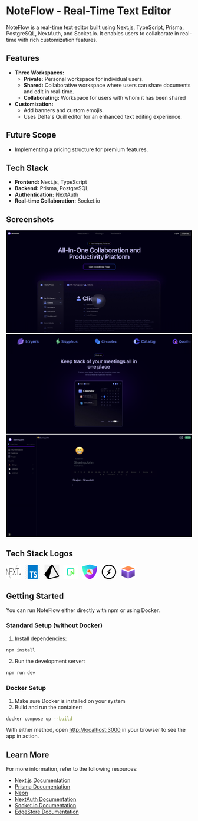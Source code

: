 # NoteFlow - Real-Time Text Editor

NoteFlow is a real-time text editor built using Next.js, TypeScript, Prisma, PostgreSQL, NextAuth, and Socket.io. It enables users to collaborate in real-time with rich customization features.

## Features

- **Three Workspaces:**
  - **Private:** Personal workspace for individual users.
  - **Shared:** Collaborative workspace where users can share documents and edit in real-time.
  - **Collaborating:** Workspace for users with whom it has been shared
- **Customization:**
  - Add banners and custom emojis.
  - Uses Delta's Quill editor for an enhanced text editing experience.

## Future Scope

- Implementing a pricing structure for premium features.

## Tech Stack

- **Frontend:** Next.js, TypeScript
- **Backend:** Prisma, PostgreSQL
- **Authentication:** NextAuth
- **Real-time Collaboration:** Socket.io

## Screenshots

![Landing Page - View 1](public/screenshots/landingpage1.png)
![Landing Page - View 2](public/screenshots/landingpage2.png)
![Dashboard View](public/screenshots/Dashboard.png)

## Tech Stack Logos

<img src="public/screenshots/next.png" alt="Next.js" width="40" height="40">&nbsp;&nbsp;
<img src="public/screenshots/ts.png" alt="TypeScript" width="40" height="40">&nbsp;&nbsp;
<img src="public/screenshots/prisma.png" alt="Prisma" width="40" height="40">&nbsp;&nbsp;
<img src="public/screenshots/neondb.png" alt="Neon" width="40" height="40">&nbsp;&nbsp;
<img src="public/screenshots/nextauth.png" alt="NextAuth" width="40" height="40">&nbsp;&nbsp;
<img src="public/screenshots/socket.png" alt="Socket.io" width="40" height="40">&nbsp;&nbsp;
<img src="public/screenshots/edgestore.png" alt="EdgeStore" width="40" height="40">

## Getting Started

You can run NoteFlow either directly with npm or using Docker.

### Standard Setup (without Docker)

1. Install dependencies:
```bash
npm install
```

2. Run the development server:
```bash
npm run dev
```

### Docker Setup

1. Make sure Docker is installed on your system
2. Build and run the container:
```bash
docker compose up --build
```

With either method, open [http://localhost:3000](http://localhost:3000) in your browser to see the app in action.

## Learn More

For more information, refer to the following resources:

- [Next.js Documentation](https://nextjs.org/docs)
- [Prisma Documentation](https://www.prisma.io/docs)
- [Neon](https://neon.tech/docs/introduction)
- [NextAuth Documentation](https://next-auth.js.org/)
- [Socket.io Documentation](https://socket.io/)
- [EdgeStore Documentation](https://edgestore.dev/docs/quick-start)